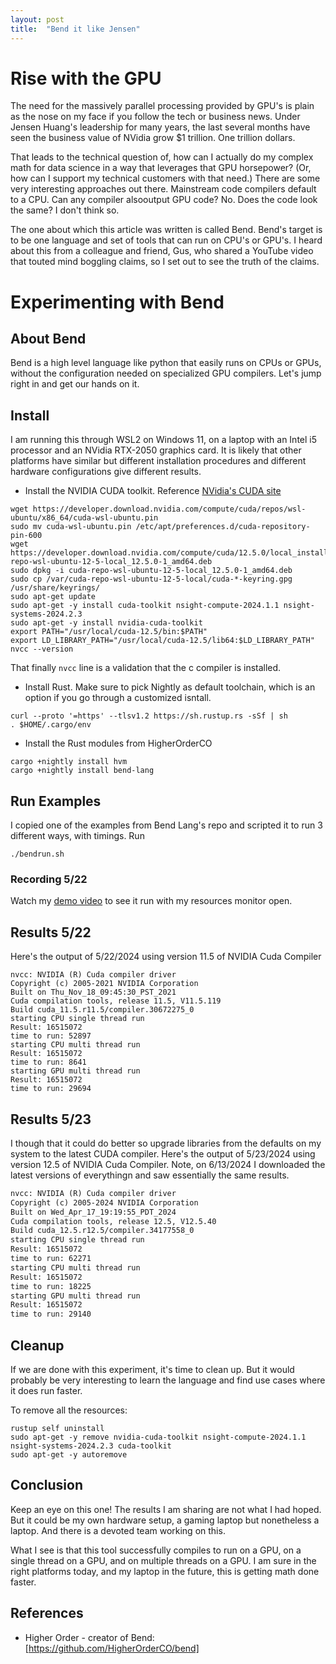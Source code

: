 ```yaml
---
layout: post
title:  "Bend it like Jensen"
---
```


# Rise with the GPU

The need for the massively parallel processing provided by GPU's is plain as the nose on my face if you follow the tech or business news. Under Jensen Huang's leadership for many years, the last several months have seen the business value of NVidia grow $1 trillion. One trillion dollars. 

That leads to the technical question of, how can I actually do my complex math for data science in a way that leverages that GPU horsepower? (Or, how can I support my technical customers with that need.) There are some very interesting approaches out there. Mainstream code compilers default to a CPU. Can any compiler alsooutput GPU code? No. Does the code look the same? I don't think so.

The one about which this article was written is called Bend. Bend's target is to be one language and set of tools that can run on CPU's or GPU's. I heard about this from a colleague and friend, Gus, who shared a YouTube video that touted mind boggling claims, so I set out to see the truth of the claims.

# Experimenting with Bend

## About Bend

Bend is a high level language like python that easily runs on CPUs or GPUs, without the configuration needed on specialized GPU compilers. Let's jump right in and get our hands on it.

## Install

I am running this through WSL2 on Windows 11, on a laptop with an Intel i5 processor and an NVidia RTX-2050 graphics card. It is likely that other platforms have similar but different installation procedures and different hardware configurations give different results.

 - Install the NVIDIA CUDA toolkit. Reference [NVidia's CUDA site](https://developer.nvidia.com/cuda-downloads?target_os=Linux&target_arch=x86_64&Distribution=WSL-Ubuntu&target_version=2.0&target_type=deb_local) 
```
wget https://developer.download.nvidia.com/compute/cuda/repos/wsl-ubuntu/x86_64/cuda-wsl-ubuntu.pin
sudo mv cuda-wsl-ubuntu.pin /etc/apt/preferences.d/cuda-repository-pin-600
wget https://developer.download.nvidia.com/compute/cuda/12.5.0/local_installers/cuda-repo-wsl-ubuntu-12-5-local_12.5.0-1_amd64.deb
sudo dpkg -i cuda-repo-wsl-ubuntu-12-5-local_12.5.0-1_amd64.deb
sudo cp /var/cuda-repo-wsl-ubuntu-12-5-local/cuda-*-keyring.gpg /usr/share/keyrings/
sudo apt-get update
sudo apt-get -y install cuda-toolkit nsight-compute-2024.1.1 nsight-systems-2024.2.3
sudo apt-get -y install nvidia-cuda-toolkit
export PATH="/usr/local/cuda-12.5/bin:$PATH"
export LD_LIBRARY_PATH="/usr/local/cuda-12.5/lib64:$LD_LIBRARY_PATH"
nvcc --version
```
That finally `nvcc` line is a validation that the c compiler is installed.

 - Install Rust. Make sure to pick Nightly as default toolchain, which is an option if you go through a customized isntall.

```
curl --proto '=https' --tlsv1.2 https://sh.rustup.rs -sSf | sh
. $HOME/.cargo/env
```

 - Install the Rust modules from HigherOrderCO
```
cargo +nightly install hvm
cargo +nightly install bend-lang
```

## Run Examples

I copied one of the examples from Bend Lang's repo and scripted it to run 3 different ways, with timings. Run 
```
./bendrun.sh
```
### Recording 5/22

Watch my [demo video](https://github.com/hoopdad/bendlang/raw/main/bend_demo_parallelism.mp4) to see it run with my resources monitor open. 

## Results 5/22

Here's the output of 5/22/2024 using version 11.5 of NVIDIA Cuda Compiler
```
nvcc: NVIDIA (R) Cuda compiler driver
Copyright (c) 2005-2021 NVIDIA Corporation
Built on Thu_Nov_18_09:45:30_PST_2021
Cuda compilation tools, release 11.5, V11.5.119
Build cuda_11.5.r11.5/compiler.30672275_0
starting CPU single thread run
Result: 16515072
time to run: 52897
starting CPU multi thread run
Result: 16515072
time to run: 8641
starting GPU multi thread run
Result: 16515072
time to run: 29694
```

## Results 5/23

I though that it could do better so upgrade libraries from the defaults on my system to the latest CUDA compiler. Here's the output of 5/23/2024 using version 12.5 of NVIDIA Cuda Compiler. Note, on 6/13/2024 I downloaded the latest versions of everythingn and saw essentially the same results.
```txt
nvcc: NVIDIA (R) Cuda compiler driver
Copyright (c) 2005-2024 NVIDIA Corporation
Built on Wed_Apr_17_19:19:55_PDT_2024
Cuda compilation tools, release 12.5, V12.5.40
Build cuda_12.5.r12.5/compiler.34177558_0
starting CPU single thread run
Result: 16515072
time to run: 62271
starting CPU multi thread run
Result: 16515072
time to run: 18225
starting GPU multi thread run
Result: 16515072
time to run: 29140
```


## Cleanup

If we are done with this experiment, it's time to clean up. But it would probably be very interesting to learn the language and find use cases where it does run faster.

To remove all the resources:
```
rustup self uninstall
sudo apt-get -y remove nvidia-cuda-toolkit nsight-compute-2024.1.1 nsight-systems-2024.2.3 cuda-toolkit 
sudo apt-get -y autoremove
```

## Conclusion

Keep an eye on this one! The results I am sharing are not what I had hoped. But it could be my own hardware setup, a gaming laptop but nonetheless a laptop. And there is a devoted team working on this. 

What I see is that this tool successfully compiles to run on a GPU, on a single thread on a GPU, and on multiple threads on a GPU. I am sure in the right platforms today, and my laptop in the future, this is getting math done faster.

## References

- Higher Order - creator of Bend: [https://github.com/HigherOrderCO/bend]



